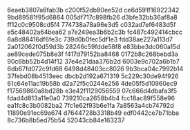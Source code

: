6eaeb3807a6fab3b
c200f52db80ee52d
ce6d591f16922342
9bd89581f95d6864
005df717c898fb26
d3bfe32bb36af8a8
ff12c0c9508cd5f4
774738a78a96e3d5
c032ad7ef6483d5f
e5c48402a64bea62
a7e249ea3b6b2c3b
fc487c492414cbcc
6a8d88416df6fe3c
739d0b0fec5df1e3
fdd38ae227a113d7
2a012062f0d59d3b
28246c59fdde58f8
e83bbe3dc060a15d
ae89cede075b8e3f
f417d79152ba8468
0172b8c268bebd3a
90c6bb52b4d14f12
37e4e21daa376b2d
6003e9c702a6b1b7
6db67fd072c9fd68
6498d48403cc8026
9b3bca04c7992b14
37febd08b4513eec
dbcb2d192a671319
5c229c30de94f926
61c64e11ac19b58b
d2a72f5c0244e256
4de05f5d10960ec9
f17569860a8bd28b
e3e42f1129056559
07c666d4dbafa3f5
fdad4d813a11e0a0
739210ca2658b4b4
fcc18ac89f558e96
ea1fc8c3b0082ba2
7fc1e62f93b6e1fa
7a8563a4cb74792d
11890e91ec69a674
d7644728b3318b49
edf0442ce7b71bba
8c736b8b5ed75b54
52043cb84e163237
